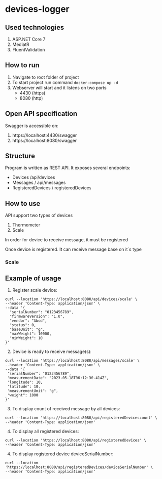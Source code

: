 # devices-logger

## Used technologies
1. ASP.NET Core 7
2. MediatR
3. FluentValidation

## How to run
1. Navigate to root folder of project
2. To start project run command ```docker-compose up -d```
3. Webserver will start and it listens on two ports
    - 4430 (https)
    - 8080 (http)

## Open API specification
Swagger is accessible on:

1. https://localhost:4430/swagger
2. https://localhost:8080/swagger

## Structure
Program is written as REST API. It exposes several endpoints:

- Devices /api/devices
- Messages / api/messages
- RegisteredDevices / registeredDevices

## How to use
API support two types of devices 
1. Thermometer
2. Scale

In order for device to receive message, it must be registered

Once device is registered. It can receive message base on it´s type

### Scale


## Example of usage
1. Register scale device:
```
curl --location 'https://localhost:8080/api/devices/scale' \
--header 'Content-Type: application/json' \
--data '{
  "serialNumber": "0123456789",
  "firmwareVersion": "1.0",
  "vendor": "Abcd",
  "status": 0,
  "baseUnit": "g",
  "maxWeight": 10000,
  "minWeight": 10
}'
```

2. Device is ready to receive message(s):
 ```
 curl --location 'https://localhost:8080/api/messages/scale' \
--header 'Content-Type: application/json' \
--data '{
  "serialNumber": "0123456789",
  "measurementDate": "2023-05-18T06:12:30.414Z",
  "longitude": 10,
  "latitude": 10,
  "measurementUnit": "g",
  "weight": 1000
}'
```

3. To display count of received message by all devices:
 ```
 curl --location 'https://localhost:8080/api/registeredDevicescount' \
--header 'Content-Type: application/json'
 ```

4. To display all registered devices:
 ```
 curl --location 'https://localhost:8080/api/registeredDevices' \
--header 'Content-Type: application/json'
 ```

 4. To display registered device deviceSerialNumber:
 ```
 curl --location 'https://localhost:8080/api/registeredDevices/deviceSerialNumber' \
--header 'Content-Type: application/json'
 ```